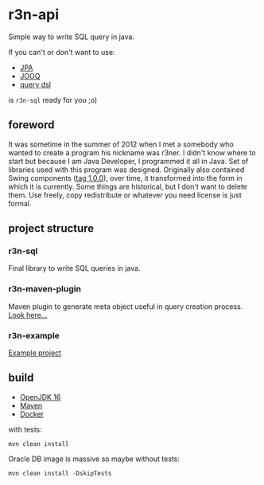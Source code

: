 # r3n-api

Simple way to write SQL query in java.

If you can't or don't want to use:

- [JPA](https://github.com/eclipse-ee4j/jpa-api)
- [JOOQ](https://www.jooq.org/)
- [query dsl](http://www.querydsl.com/)

is `r3n-sql` ready for you ;o)

## foreword

It was sometime in the summer of 2012 when I met a somebody who wanted to create a program his nickname was r3ner. I
didn't know where to start but because I am Java Developer, I programmed it all in Java. Set of libraries used with this
program was designed. Originally also contained Swing components
([tag 1.0.0](https://github.com/janobono/r3n-api/tree/1.0.0/r3n/r3n-ui)), over time, it transformed into the form in
which it is currently. Some things are historical, but I don't want to delete them. Use freely, copy redistribute or
whatever you need license is just formal.

## project structure

### r3n-sql

Final library to write SQL queries in java.

### r3n-maven-plugin

Maven plugin to generate meta object useful in query creation process. [Look here...](./r3n-maven-plugin/README.md)

### r3n-example

[Example project](./r3n-example/README.md)

## build

- [OpenJDK 16](https://adoptopenjdk.net/)
- [Maven](https://maven.apache.org/download.cgi)
- [Docker](https://www.docker.com/products/container-runtime)

with tests:
```
mvn clean install
```

Oracle DB image is massive so maybe without tests:
```
mvn clean install -DskipTests
```
